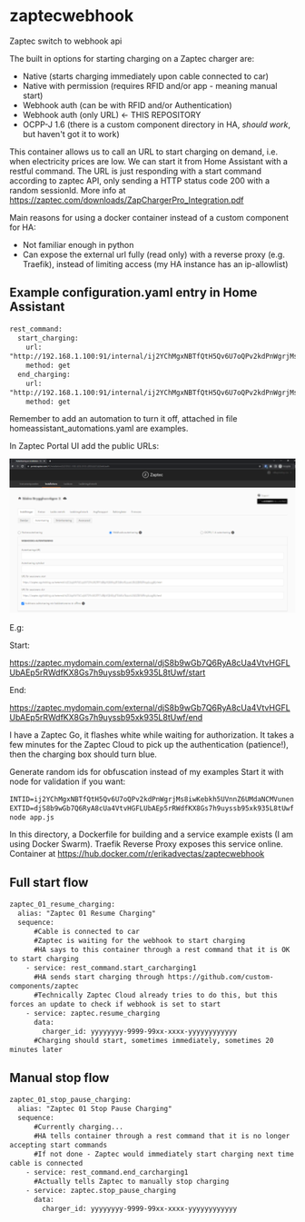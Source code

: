 # zaptecwebhook

Zaptec switch to webhook api

The built in options for starting charging on a Zaptec charger are:
 - Native (starts charging immediately upon cable connected to car)
 - Native with permission (requires RFID and/or app - meaning manual start)
 - Webhook auth (can be with RFID and/or Authentication)
 - Webhook auth (only URL) <- THIS REPOSITORY
 - OCPP-J 1.6 (there is a custom component directory in HA, _should work_, but haven't got it to work)

This container allows us to call an URL to start charging on demand, i.e. when electricity prices are low.
We can start it from Home Assistant with a restful command.
The URL is just responding with a start command according to zaptec API, only sending a HTTP status code 200 with a random sessionId.
More info at https://zaptec.com/downloads/ZapChargerPro_Integration.pdf

Main reasons for using a docker container instead of a custom component for HA:
 - Not familiar enough in python
 - Can expose the external url fully (read only) with a reverse proxy (e.g. Traefik), instead of limiting access (my HA instance has an ip-allowlist)

## Example configuration.yaml entry in Home Assistant

```
rest_command:
  start_charging:
    url: "http://192.168.1.100:91/internal/ij2YChMgxNBTfQtH5Qv6U7oQPv2kdPnWgrjMs8iwKebkh5UVnnZ6UMdaNCMVunen/on"
    method: get
  end_charging:
    url: "http://192.168.1.100:91/internal/ij2YChMgxNBTfQtH5Qv6U7oQPv2kdPnWgrjMs8iwKebkh5UVnnZ6UMdaNCMVunen/off"
    method: get
```

Remember to add an automation to turn it off, attached in file homeassistant_automations.yaml are examples.

In Zaptec Portal UI add the public URLs:

![alt text](https://github.com/gustafssone/zaptecwebhook/blob/main/zaptecportal.png?raw=true)

E.g:

Start:

https://zaptec.mydomain.com/external/djS8b9wGb7Q6RyA8cUa4VtvHGFLUbAEp5rRWdfKX8Gs7h9uyssb95xk935L8tUwf/start

End:

https://zaptec.mydomain.com/external/djS8b9wGb7Q6RyA8cUa4VtvHGFLUbAEp5rRWdfKX8Gs7h9uyssb95xk935L8tUwf/end

I have a Zaptec Go, it flashes white while waiting for authorization. It takes a few minutes for the Zaptec Cloud to pick up the authentication (patience!), then the charging box should turn blue.

Generate random ids for obfuscation instead of my examples
Start it with node for validation if you want:
```
INTID=ij2YChMgxNBTfQtH5Qv6U7oQPv2kdPnWgrjMs8iwKebkh5UVnnZ6UMdaNCMVunen EXTID=djS8b9wGb7Q6RyA8cUa4VtvHGFLUbAEp5rRWdfKX8Gs7h9uyssb95xk935L8tUwf node app.js
```

In this directory, a Dockerfile for building and a service example exists (I am using Docker Swarm). Traefik Reverse Proxy exposes this service online.
Container at https://hub.docker.com/r/erikadvectas/zaptecwebhook 

## Full start flow
```
zaptec_01_resume_charging:
  alias: "Zaptec 01 Resume Charging"
  sequence:
      #Cable is connected to car
      #Zaptec is waiting for the webhook to start charging
      #HA says to this container through a rest command that it is OK to start charging
    - service: rest_command.start_carcharging1
      #HA sends start charging through https://github.com/custom-components/zaptec
      #Technically Zaptec Cloud already tries to do this, but this forces an update to check if webhook is set to start
    - service: zaptec.resume_charging
      data:
        charger_id: yyyyyyyy-9999-99xx-xxxx-yyyyyyyyyyyy
      #Charging should start, sometimes immediately, sometimes 20 minutes later
```

## Manual stop flow
```
zaptec_01_stop_pause_charging:
  alias: "Zaptec 01 Stop Pause Charging"
  sequence:
      #Currently charging...
      #HA tells container through a rest command that it is no longer accepting start commands
      #If not done - Zaptec would immediately start charging next time cable is connected
    - service: rest_command.end_carcharging1
      #Actually tells Zaptec to manually stop charging
    - service: zaptec.stop_pause_charging
      data:
        charger_id: yyyyyyyy-9999-99xx-xxxx-yyyyyyyyyyyy
```
